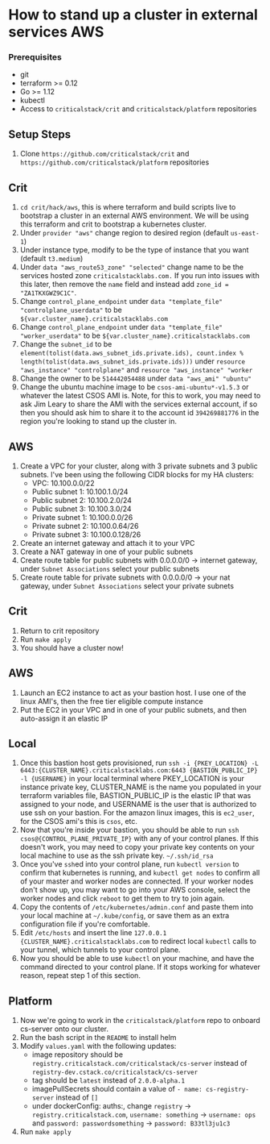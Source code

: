 # How to stand up a cluster in external services AWS

### Prerequisites
- git
- terraform >= 0.12
- Go >= 1.12
- kubectl
- Access to `criticalstack/crit` and `criticalstack/platform` repositories

## Setup Steps
1. Clone `https://github.com/criticalstack/crit` and `https://github.com/criticalstack/platform` repositories

## Crit
1. `cd crit/hack/aws`, this is where terraform and build scripts live to bootstrap a cluster in an external AWS environment. We will be using this terraform and crit to bootstrap a kubernetes cluster.
1. Under `provider "aws"` change region to desired region (default `us-east-1`)
1. Under instance type, modify to be the type of instance that you want (default `t3.medium`)
1. Under `data "aws_route53_zone" "selected"` change name to be the services hosted zone `criticalstacklabs.com.` If you run into issues with this later, then remove the `name` field and instead add `zone_id = "ZA1TKXGWZ9C1C"`.
1. Change `control_plane_endpoint` under `data "template_file" "controlplane_userdata"` to be `${var.cluster_name}.criticalstacklabs.com`
1. Change `control_plane_endpoint` under `data "template_file" "worker_userdata"` to be `${var.cluster_name}.criticalstacklabs.com`
1. Change the `subnet_id` to be `element(tolist(data.aws_subnet_ids.private.ids), count.index % length(tolist(data.aws_subnet_ids.private.ids)))` under `resource "aws_instance" "controlplane"` and `resource "aws_instance" "worker`
1. Change the owner to be `514442054488` under `data "aws_ami" "ubuntu"`
1. Change the ubuntu machine image to be `csos-ami-ubuntu*-v1.5.3` or whatever the latest CSOS AMI is. Note, for this to work, you may need to ask Jim Leary to share the AMI with the services external account, if so then you should ask him to share it to the account id `394269881776` in the region you're looking to stand up the cluster in.

## AWS
1. Create a VPC for your cluster, along with 3 private subnets and 3 public subnets. I've been using the following CIDR blocks for my HA clusters:
    - VPC: 10.100.0.0/22
    - Public subnet 1: 10.100.1.0/24
    - Public subnet 2: 10.100.2.0/24
    - Public subnet 3: 10.100.3.0/24
    - Private subnet 1: 10.100.0.0/26
    - Private subnet 2: 10.100.0.64/26
    - Private subnet 3: 10.100.0.128/26
1. Create an internet gateway and attach it to your VPC
1. Create a NAT gateway in one of your public subnets
1. Create route table for public subnets with 0.0.0.0/0 -> internet gateway, under `Subnet Associations` select your public subnets
1. Create route table for private subnets with 0.0.0.0/0 -> your nat gateway, under `Subnet Associations` select your private subnets

## Crit
1. Return to crit repository
1. Run `make apply`
1. You should have a cluster now!

## AWS
1. Launch an EC2 instance to act as your bastion host. I use one of the linux AMI's, then the free tier eligible compute instance
1. Put the EC2 in your VPC and in one of your public subnets, and then auto-assign it an elastic IP

## Local
1. Once this bastion host gets provisioned, run `ssh -i {PKEY_LOCATION} -L 6443:{CLUSTER_NAME}.criticalstacklabs.com:6443 {BASTION_PUBLIC_IP} -l {USERNAME}` in your local terminal where PKEY_LOCATION is your instance private key, CLUSTER_NAME is the name you populated in your terraform variables file, BASTION_PUBLIC_IP is the elastic IP that was assigned to your node, and USERNAME is the user that is authorized to use ssh on your bastion. For the amazon linux images, this is `ec2_user`, for the CSOS ami's this is `csos`, etc.
1. Now that you're inside your bastion, you should be able to run `ssh csos@{CONTROL_PLANE_PRIVATE_IP}` with any of your control planes. If this doesn't work, you may need to copy your private key contents on your local machine to use as the ssh private key. `~/.ssh/id_rsa`
1. Once you've `ssh`ed into your control plane, run `kubectl version` to confirm that kubernetes is running, and `kubectl get nodes` to confirm all of your master and worker nodes are connected. If your worker nodes don't show up, you may want to go into your AWS console, select the worker nodes and click `reboot` to get them to try to join again.
1. Copy the contents of `/etc/kubernetes/admin.conf` and paste them into your local machine at `~/.kube/config`, or save them as an extra configuration file if you're comfortable.
1. Edit `/etc/hosts` and insert the line `127.0.0.1   {CLUSTER_NAME}.criticalstacklabs.com` to redirect local `kubectl` calls to your tunnel, which tunnels to your control plane.
1. Now you should be able to use `kubectl` on your machine, and have the command directed to your control plane. If it stops working for whatever reason, repeat step 1 of this section.

## Platform
1. Now we're going to work in the `criticalstack/platform` repo to onboard cs-server onto our cluster.
1. Run the bash script in the `README` to install helm
1. Modify `values.yaml` with the following updates:
    - image repository should be `registry.criticalstack.com/criticalstack/cs-server` instead of `registry-dev.cstack.co/criticalstack/cs-server`
    - tag should be `latest` instead of `2.0.0-alpha.1`
    - imagePullSecrets should contain a value of `- name: cs-registry-server` instead of `[]`
    - under dockerConfig: auths:, change `registry` -> `registry.criticalstack.com`, `username: something` -> `username: ops` and `password: passwordsomething` -> `password: B33tl3ju1c3`
1. Run `make apply`


